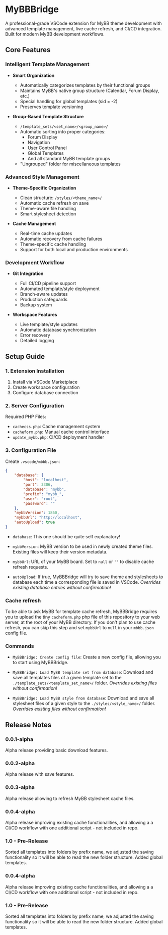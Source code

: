 # MyBBBridge

A professional-grade VSCode extension for MyBB theme development with advanced template management, live cache refresh, and CI/CD integration. Built for modern MyBB development workflows.

## Core Features

### Intelligent Template Management
* **Smart Organization**
  - Automatically categorizes templates by their functional groups
  - Maintains MyBB's native group structure (Calendar, Forum Display, etc.)
  - Special handling for global templates (sid = -2)
  - Preserves template versioning

* **Group-Based Template Structure**
  - `/template_sets/<set_name>/<group_name>/`
  - Automatic sorting into proper categories:
    - Forum Display
    - Navigation
    - User Control Panel
    - Global Templates
    - And all standard MyBB template groups
  - "Ungrouped" folder for miscellaneous templates

### Advanced Style Management
* **Theme-Specific Organization**
  - Clean structure: `/styles/<theme_name>/`
  - Automatic cache refresh on save
  - Theme-aware file handling
  - Smart stylesheet detection

* **Cache Management**
  - Real-time cache updates
  - Automatic recovery from cache failures
  - Theme-specific cache handling
  - Support for both local and production environments

### Development Workflow
* **Git Integration**
  - Full CI/CD pipeline support
  - Automated template/style deployment
  - Branch-aware updates
  - Production safeguards
  - Backup system

* **Workspace Features**
  - Live template/style updates
  - Automatic database synchronization
  - Error recovery
  - Detailed logging

## Setup Guide

### 1. Extension Installation
1. Install via VSCode Marketplace
2. Create workspace configuration
3. Configure database connection

### 2. Server Configuration
Required PHP Files:
- `cachecss.php`: Cache management system
- `cacheform.php`: Manual cache control interface
- `update_mybb.php`: CI/CD deployment handler

### 3. Configuration File
Create `.vscode/mbbb.json`:
```json
{
    "database": {
        "host": "localhost",
        "port": 3306,
        "database": "mybb",
        "prefix": "mybb_",
        "user": "root",
        "password": ""
    },
    "mybbVersion": 1860,
    "mybbUrl": "http://localhost",
    "autoUpload": true
}
```

* `database`: This one should be quite self explanatory!

* `mybbVersion`: MyBB version to be used in newly created theme files. Existing files
  will keep their version metadata.

* `mybbUrl`: URL of your MyBB board. Set to `null` or `''` to disable cache refresh
  requests.

* `autoUpload`: If true, MyBBBridge will try to save theme and stylesheets to database
  each time a corresponding file is saved in VSCode.
  *Overrides existing database entries without confirmation!*

### Cache refresh

To be able to ask MyBB for template cache refresh, MyBBBridge requires you to upload
the tiny `cacheform.php` php file of this repository to your web server, at the root of
your MyBB directory. If you don't plan to use cache refresh, you can skip this step and
set `mybbUrl` to `null` in your `mbbb.json` config file.

### Commands

* `MyBBBridge: Create config file`: Create a new config file, allowing you to start
  using MyBBBridge.

* `MyBBBridge: Load MyBB template set from database`: Download and save all templates
  files of a given template set to the `./template_sets/<template_set_name>/` folder.
  *Overrides existing files without confirmation!*

* `MyBBBridge: Load MyBB style from database`: Download and save all stylesheet files
  of a given style to the `./styles/<style_name>/` folder.
  *Overrides existing files without confirmation!*

## Release Notes

### 0.0.1-alpha

Alpha release providing basic download features.

### 0.0.2-alpha

Alpha release with save features.

### 0.0.3-alpha

Alpha release allowing to refresh MyBB stylesheet cache files.

### 0.0.4-alpha

Alpha release improving existing cache functionalities, and allowing a a CI/CD workflow with one additional script - not included in repo.

### 1.0 - Pre-Release

Sorted all templates into folders by prefix name, we adjusted the saving functionality so it will be able to read the new folder structure.  Added global templates.

### 0.0.4-alpha

Alpha release improving existing cache functionalities, and allowing a a CI/CD workflow with one additional script - not included in repo.

### 1.0 - Pre-Release

Sorted all templates into folders by prefix name, we adjusted the saving functionality so it will be able to read the new folder structure.  Added global templates.